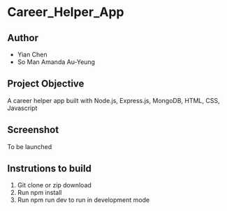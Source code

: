 # Career_Helper_App

## Author
- Yian Chen
- So Man Amanda Au-Yeung

## Project Objective
A career helper app built with Node.js, Express.js, MongoDB, HTML, CSS, Javascript

## Screenshot
To be launched

## Instrutions to build
1. Git clone or zip download
2. Run npm install
3. Run npm run dev to run in development mode
